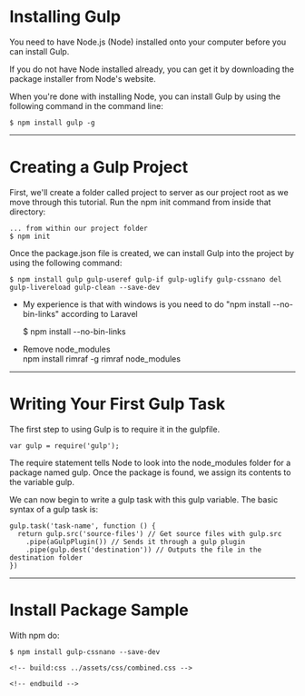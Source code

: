 # Installing Gulp

You need to have Node.js (Node) installed onto your computer before you can install Gulp.

If you do not have Node installed already, you can get it by downloading the package installer from Node's website.

When you're done with installing Node, you can install Gulp by using the following command in the command line:

	$ npm install gulp -g
	
-----
# Creating a Gulp Project

First, we'll create a folder called project to server as our project root as we move through this tutorial. Run the npm init command from inside that directory:

	... from within our project folder
	$ npm init

Once the package.json file is created, we can install Gulp into the project by using the following command:

	$ npm install gulp gulp-useref gulp-if gulp-uglify gulp-cssnano del gulp-livereload gulp-clean --save-dev

* My experience is that with windows is you need to do "npm install --no-bin-links" according to Laravel

	$ npm install --no-bin-links

* Remove node_modules     
	npm install rimraf -g
	rimraf node_modules

-----
# Writing Your First Gulp Task

The first step to using Gulp is to require it in the gulpfile.

	var gulp = require('gulp');

The require statement tells Node to look into the node_modules folder for a package named gulp. Once the package is found, we assign its contents to the variable gulp.

We can now begin to write a gulp task with this gulp variable. The basic syntax of a gulp task is:

	gulp.task('task-name', function () {
	  return gulp.src('source-files') // Get source files with gulp.src
	    .pipe(aGulpPlugin()) // Sends it through a gulp plugin
	    .pipe(gulp.dest('destination')) // Outputs the file in the destination folder
	})

-----
# Install Package Sample

With npm do:

	$ npm install gulp-cssnano --save-dev

	<!-- build:css ../assets/css/combined.css -->

	<!-- endbuild -->